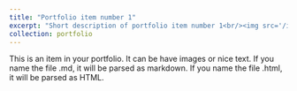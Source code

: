 ```yaml
---
title: "Portfolio item number 1"
excerpt: "Short description of portfolio item number 1<br/><img src='/images/Design-exploration.png' width='500' height='300'>"
collection: portfolio
---
```


This is an item in your portfolio. It can be have images or nice text. If you name the file .md, it will be parsed as markdown. If you name the file .html, it will be parsed as HTML. 
